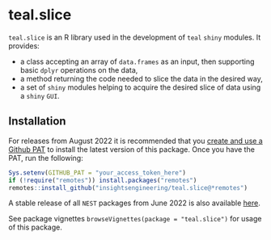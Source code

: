 # teal.slice

`teal.slice` is an R library used in the development of `teal` `shiny` modules. It provides:

* a class accepting an array of `data.frames` as an input, then supporting basic `dplyr` operations on the data,
* a method returning the code needed to slice the data in the desired way,
* a set of `shiny` modules helping to acquire the desired slice of data using a `shiny` `GUI`.

## Installation

For releases from August 2022 it is recommended that you [create and use a Github PAT](https://docs.github.com/en/github/authenticating-to-github/keeping-your-account-and-data-secure/creating-a-personal-access-token) to install the latest version of this package. Once you have the PAT, run the following:

```r
Sys.setenv(GITHUB_PAT = "your_access_token_here")
if (!require("remotes")) install.packages("remotes")
remotes::install_github("insightsengineering/teal.slice@*remotes")
```

A stable release of all `NEST` packages from June 2022 is also available [here](https://github.com/insightsengineering/depository#readme).

See package vignettes `browseVignettes(package = "teal.slice")` for usage of this package.
